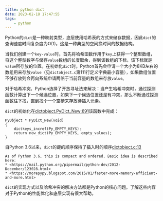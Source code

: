 ```yaml
---
title: python dict
date: 2023-02-18 17:47:55
tags:
    - python 
---
```

Python的`dict`是一种映射类型，底层使用哈希表的方式来储存数据，因此`dict`的查询速度时间复杂度为O(1)，这是一种典型的空间换时间的数据结构。

当我们创建一个`key-value`时，首先将哈希函数作用于`key`上获得一个整型数组，将这个整型数字与储存`value`数组的长度取余，得到该数组的下标，该下标就是`value`所存放的位置。在初始化`dict`时，Python首先会申请一个大小为8KB左右的数组用来存放`value`（见`dictobject.c`第111行定义字典最小容量），如果数组位置不够存放则会再向系统申请两倍于当前容量的数组来存放`value`。

对于哈希冲突，Python选择了开放寻址法来解决：当产生哈希冲突时，通过探测函数计算出下一个候选位置，如果下一个候选位置还是有冲突，那么不断通过探测函数往下找，直到找个一个空槽来存放待插入元素。

`dict`的初始化在[dictobject.PyDict_New:691](https://github.com/python/cpython/blob/main/Objects/dictobject.c#L691)该函数中完成：

```
PyObject * PyDict_New(void)
{
    dictkeys_incref(Py_EMPTY_KEYS);
    return new_dict(Py_EMPTY_KEYS, empty_values);
}

```

自Python 3.6以来，`dict`的键的顺序保持了插入时的顺序[dictobject.c:13](https://github.com/python/cpython/blob/main/Objects/dictobject.c#L13)

```
As of Python 3.6, this is compact and ordered. Basic idea is described here:
* <https://mail.python.org/pipermail/python-dev/2012-December/123028.html>
* <https://morepypy.blogspot.com/2015/01/faster-more-memory-efficient-and-more.html>

```

`dict`的实现方式以及哈希冲突的解决方法都是Python的核心问题。了解这些内容对于Python的性能优化和底层实现有很大帮助。
